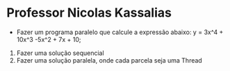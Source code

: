 # Professor Nicolas Kassalias


- Fazer um programa paralelo que calcule a expressão abaixo:
y = 3x^4 + 10x^3 -5x^2 + 7x + 10;
1) Fazer uma solução sequencial
2) Fazer uma solução paralela, onde cada parcela seja uma Thread
